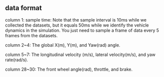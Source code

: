 ## data format

column 1: sample time: Note that the sample interval is 10ms while we collected the datasets, but it equals 50ms while we identify the vehicle dynamics in the simulation. You just need to sample a frame of data every 5 frames from the datasets.

column 2~4: The global X(m), Y(m), and Yaw(rad) angle.

column 5~7: The longitudinal velocity (m/s), lateral velocity(m/s), and yaw rate(rad/s).

column 28~30: The front wheel angle(rad), throttle, and brake.
